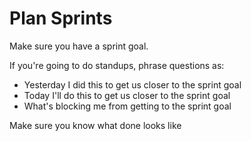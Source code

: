 # Plan Sprints

Make sure you have a sprint goal.

If you're going to do standups, phrase questions as:
- Yesterday I did this to get us closer to the sprint goal
- Today I'll do this to get us closer to the sprint goal
- What's blocking me from getting to the sprint goal

Make sure you know what done looks like